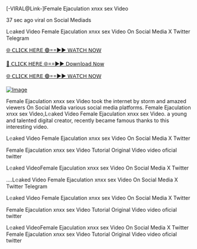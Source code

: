 [-VIRAL@Link-]Female Ejaculation xnxx sex Video


37 sec ago viral on Social Mediads

L𝚎aked Video Female Ejaculation xnxx sex Video On Social Media X Twitter Telegram

[🌐 𝖢𝖫𝖨𝖢𝖪 𝖧𝖤𝖱𝖤 🟢==►► 𝖶𝖠𝖳𝖢𝖧 𝖭𝖮𝖶](https://3-tanei-pinik.blogspot.com/2025/02/viral-video.html)

[🔴 𝖢𝖫𝖨𝖢𝖪 𝖧𝖤𝖱𝖤 🌐==►► 𝖣𝗈𝗐𝗇𝗅𝗈𝖺𝖽 𝖭𝗈𝗐](https://3-tanei-pinik.blogspot.com/2025/02/viral-video.html)

[🌐 𝖢𝖫𝖨𝖢𝖪 𝖧𝖤𝖱𝖤 🟢==►► 𝖶𝖠𝖳𝖢𝖧 𝖭𝖮𝖶](https://3-tanei-pinik.blogspot.com/2025/02/viral-video.html)

[![Image](https://github.com/user-attachments/assets/ff3b7bd4-415c-4ca3-a6c8-b1f096193c29)](https://3-tanei-pinik.blogspot.com/2025/02/viral-video.html)

Female Ejaculation xnxx sex Video took the internet by storm and amazed viewers On Social Media various social media platforms. Female Ejaculation xnxx sex Video,L𝚎aked Video Female Ejaculation xnxx sex Video. a young and talented digital creator, recently became famous thanks to this interesting video.

L𝚎aked Video Female Ejaculation xnxx sex Video On Social Media X Twitter

Female Ejaculation xnxx sex Video Tutorial Original Video video oficial twitter

L𝚎aked VideoFemale Ejaculation xnxx sex Video On Social Media X Twitter

....L𝚎aked Video Female Ejaculation xnxx sex Video On Social Media X Twitter Telegram

L𝚎aked Video Female Ejaculation xnxx sex Video On Social Media X Twitter

Female Ejaculation xnxx sex Video Tutorial Original Video video oficial twitter

L𝚎aked VideoFemale Ejaculation xnxx sex Video On Social Media X Twitter
Female Ejaculation xnxx sex Video Tutorial Original Video video oficial twitter
